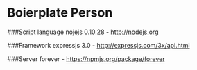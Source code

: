 Boierplate Person
==================

###Script language
nojejs 0.10.28 - http://nodejs.org

###Framework
expressjs 3.0 - http://expressjs.com/3x/api.html

###Server 
forever - https://npmjs.org/package/forever
